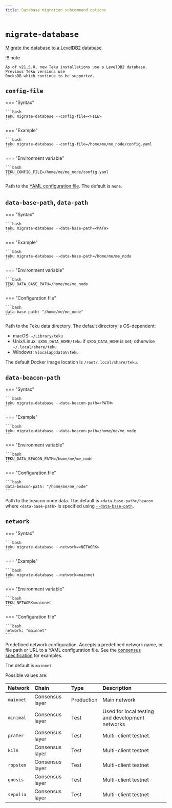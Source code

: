 ```yaml
---
title: Database migration subcommand options
---
```


# `migrate-database`

[Migrate the database to a LevelDB2 database](../../../HowTo/Migrate-Database.md).

!!! note

    As of v21.5.0, new Teku installations use a LevelDB2 database. Previous Teku versions use
    RocksDB which continue to be supported.

## `config-file`

=== "Syntax"

    ```bash
    teku migrate-database --config-file=<FILE>
    ```

=== "Example"

    ```bash
    teku migrate-database --config-file=/home/me/me_node/config.yaml
    ```

=== "Environment variable"

    ```bash
    TEKU_CONFIG_FILE=/home/me/me_node/config.yaml
    ```

Path to the [YAML configuration file](../../../HowTo/Configure/Use-Configuration-File.md).
The default is `none`.

## `data-base-path`, `data-path`

=== "Syntax"

    ```bash
    teku migrate-database --data-base-path=<PATH>
    ```

=== "Example"

    ```bash
    teku migrate-database --data-base-path=/home/me/me_node
    ```

=== "Environment variable"

    ```bash
    TEKU_DATA_BASE_PATH=/home/me/me_node
    ```

=== "Configuration file"

    ```bash
    data-base-path: "/home/me/me_node"
    ```

Path to the Teku data directory. The default directory is OS-dependent:

* macOS: `~/Library/teku`
* Unix/Linux: `$XDG_DATA_HOME/teku` if `$XDG_DATA_HOME` is set; otherwise `~/.local/share/teku`
* Windows: `%localappdata%\teku`

The default Docker image location is `/root/.local/share/teku`.

## `data-beacon-path`

=== "Syntax"

    ```bash
    teku migrate-database --data-beacon-path=<PATH>
    ```

=== "Example"

    ```bash
    teku migrate-database --data-beacon-path=/home/me/me_node
    ```

=== "Environment variable"

    ```bash
    TEKU_DATA_BEACON_PATH=/home/me/me_node
    ```

=== "Configuration file"

    ```bash
    data-beacon-path: "/home/me/me_node"
    ```

Path to the beacon node data. The default is `<data-base-path>/beacon` where `<data-base-path>`
is specified using [`--data-base-path`](#data-base-path-data-path).

## `network`

=== "Syntax"

    ```bash
    teku migrate-database --network=<NETWORK>
    ```

=== "Example"

    ```bash
    teku migrate-database --network=mainnet
    ```

=== "Environment variable"

    ```bash
    TEKU_NETWORK=mainnet
    ```

=== "Configuration file"

    ```bash
    network: "mainnet"
    ```

Predefined network configuration.
Accepts a predefined network name, or file path or URL to a YAML configuration file. See the
[consensus specification](https://github.com/ethereum/consensus-specs/tree/master/configs) for examples.

The default is `mainnet`.

Possible values are:

| Network   | Chain           | Type       | Description                                      |
|:----------|:----------------|:-----------|:-------------------------------------------------|
| `mainnet` | Consensus layer | Production | Main network                                     |
| `minimal` | Consensus layer | Test       | Used for local testing and development networks  |
| `prater`  | Consensus layer | Test       | Multi-client testnet.                            |
| `kiln`    | Consensus layer | Test       | Multi-client testnet                             |
| `ropsten` | Consensus layer | Test       | Multi-client testnet                             |
| `gnosis`  | Consensus layer | Test       | Multi-client testnet                             |
| `sepolia` | Consensus layer | Test       | Multi-client testnet                             |
